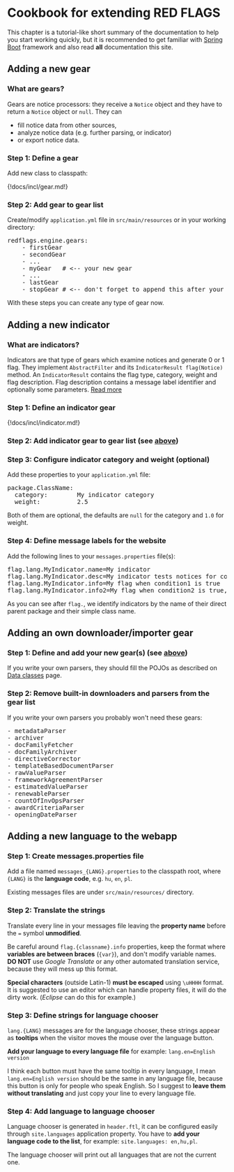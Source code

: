 # Cookbook for extending RED FLAGS



This chapter is a tutorial-like short summary of the documentation to help you start working quickly, but it is recommended to get familiar with [Spring Boot](http://projects.spring.io/spring-boot/) framework and also read **all** documentation this site.



## Adding a new gear



### What are gears?


Gears are notice processors: they receive a `Notice` object and they have to return a `Notice` object or `null`. They can

* fill notice data from other sources,
* analyze notice data (e.g. further parsing, or indicator)
* or export notice data.



### Step 1: Define a gear

Add new class to classpath:

{!docs/incl/gear.md!}



### Step 2: Add gear to gear list

Create/modify `application.yml` file in `src/main/resources` or in your working directory:

<pre>
redflags.engine.gears:
    - firstGear
    - secondGear
    - ...
    - myGear   # <-- your new gear
    - ...
    - lastGear
    - stopGear # <-- don't forget to append this after your last gear!
</pre>

With these steps you can create any type of gear now.



## Adding a new indicator



### What are indicators?

Indicators are that type of gears which examine notices and generate 0 or 1 flag. They implement `AbstractFilter` and its `IndicatorResult flag(Notice)` method. An `IndicatorResult` contains the flag type, category, weight and flag description. Flag description contains a message label identifier and optionally some parameters. [Read more](/developer/engine/#indicator-gears)



### Step 1: Define an indicator gear

{!docs/incl/indicator.md!}



### Step 2: Add indicator gear to gear list (see [above](#step-2-add-gear-to-gear-list))



### Step 3: Configure indicator category and weight (optional)

Add these properties to your `application.yml` file:

<pre>
package.ClassName:
  category:        My indicator category
  weight:          2.5
</pre>

Both of them are optional, the defaults are `null` for the category and `1.0` for weight.



### Step 4: Define message labels for the website

Add the following lines to your `messages.properties` file(s):

<pre>
flag.lang.MyIndicator.name=My indicator
flag.lang.MyIndicator.desc=My indicator tests notices for condition1 and condition2.
flag.lang.MyIndicator.info=My flag when condition1 is true
flag.lang.MyIndicator.info2=My flag when condition2 is true, where p1 is {p1} and p2 is {p2}
</pre>

As you can see after `flag.`, we identify indicators by the name of their direct parent package and their simple class name.



## Adding an own downloader/importer gear



### Step 1: Define and add your new gear(s) (see [above](#adding-a-new-gear))

If you write your own parsers, they should fill the POJOs as described on [Data classes](/developer/data/classes/) page.



### Step 2: Remove built-in downloaders and parsers from the gear list

If you write your own parsers you probably won't need these gears:

<pre>
- metadataParser
- archiver
- docFamilyFetcher
- docFamilyArchiver
- directiveCorrector
- templateBasedDocumentParser
- rawValueParser
- frameworkAgreementParser
- estimatedValueParser
- renewableParser
- countOfInvOpsParser
- awardCriteriaParser
- openingDateParser
</pre>



## Adding a new language to the webapp



### Step 1: Create messages.properties file

Add a file named `messages_{LANG}.properties` to the classpath root, where `{LANG}` is the **language code**, e.g. `hu`, `en`, `pl`.

Existing messages files are under `src/main/resources/` directory.



### Step 2: Translate the strings

Translate every line in your messages file leaving the **property name** before the `=` symbol **unmodified**.

Be careful around `flag.{classname}.info` properties, keep the format where **variables are between braces** (`{var}`), and don't modify variable names. **DO NOT** use *Google Translate* or any other automated translation service, because they will mess up this format.

**Special characters** (outside Latin-1) **must be escaped** using `\uHHHH` format. It is suggested to use an editor which can handle property files, it will do the dirty work. (*Eclipse* can do this for example.)



### Step 3: Define strings for language chooser

`lang.{LANG}` messages are for the language chooser, these strings appear as **tooltips** when the visitor moves the mouse over the language button.

**Add your language to every language file** for example: `lang.en=English version`

I think each button must have the same tooltip in every language, I mean `lang.en=English version` should be the same in any language file, because this button is only for people who speak English. So I suggest to **leave them without translating** and just copy your line to every language file.



### Step 4: Add language to language chooser

Language chooser is generated in `header.ftl`, it can be configured easily through `site.languages` application property. You have to **add your language code to the list**, for example: `site.languages: en,hu,pl`.

The language chooser will print out all languages that are not the current one.